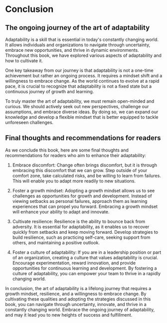# Conclusion

The ongoing journey of the art of adaptability
----------------------------------------------

Adaptability is a skill that is essential in today's constantly changing world. It allows individuals and organizations to navigate through uncertainty, embrace new opportunities, and thrive in dynamic environments. Throughout this book, we have explored various aspects of adaptability and how to cultivate it.

One key takeaway from our journey is that adaptability is not a one-time achievement but rather an ongoing process. It requires a mindset shift and a willingness to embrace change. As the world continues to evolve at a rapid pace, it is crucial to recognize that adaptability is not a fixed state but a continuous journey of growth and learning.

To truly master the art of adaptability, we must remain open-minded and curious. We should actively seek out new perspectives, challenge our assumptions, and embrace diverse ideas. By doing so, we can expand our knowledge and develop a flexible mindset that is better equipped to tackle unforeseen challenges.

Final thoughts and recommendations for readers
----------------------------------------------

As we conclude this book, here are some final thoughts and recommendations for readers who aim to enhance their adaptability:

1. Embrace discomfort: Change often brings discomfort, but it is through embracing this discomfort that we can grow. Step outside of your comfort zone, take calculated risks, and be willing to learn from failures. This will enable you to adapt more readily to new situations.

2. Foster a growth mindset: Adopting a growth mindset allows us to see challenges as opportunities for growth and development. Instead of viewing setbacks as personal failures, approach them as learning experiences that can propel you forward. Embracing a growth mindset will enhance your ability to adapt and innovate.

3. Cultivate resilience: Resilience is the ability to bounce back from adversity. It is essential for adaptability, as it enables us to recover quickly from setbacks and keep moving forward. Develop strategies to build resilience, such as practicing self-care, seeking support from others, and maintaining a positive outlook.

4. Foster a culture of adaptability: If you are in a leadership position or part of an organization, creating a culture that values adaptability is crucial. Encourage experimentation, reward innovation, and provide opportunities for continuous learning and development. By fostering a culture of adaptability, you can empower your team to thrive in a rapidly changing world.

In conclusion, the art of adaptability is a lifelong journey that requires a growth mindset, resilience, and a willingness to embrace change. By cultivating these qualities and adopting the strategies discussed in this book, you can navigate through uncertainty, innovate, and thrive in a constantly changing world. Embrace the ongoing journey of adaptability, and may it lead you to new heights of success and fulfillment.